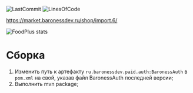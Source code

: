 ![LastCommit](https://img.shields.io/github/last-commit/BlackBaroness/BAuth-Import?color=8b00ff)
![LinesOfCode](https://img.shields.io/tokei/lines/github/BlackBaroness/BAuth-Import?color=8b00ff)

https://market.baronessdev.ru/shop/import.6/

![FoodPlus stats](https://bstats.org/signatures/bukkit/BAuth-Import.svg)

# Сборка
1. Изменить путь к артефакту ```ru.baronessdev.paid.auth:BaronessAuth``` в ```pom.xml``` на свой, указав файл BaronessAuth последней версии;
2. Выполнить mvn package;